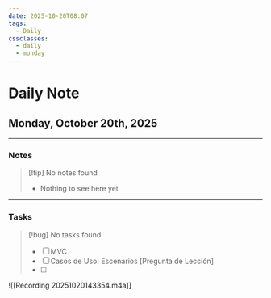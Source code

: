 ```yaml
---
date: 2025-10-20T08:07
tags:
  - Daily
cssclasses:
  - daily
  - monday
---
```


# Daily Note
## Monday, October 20th, 2025

***

### Notes

> [!tip] No notes found
> - Nothing to see here yet

***

### Tasks

> [!bug] No tasks found
> - [ ] MVC
> - [ ] Casos de Uso: Escenarios [Pregunta de Lección]
> - [ ] 
![[Recording 20251020143354.m4a]]

